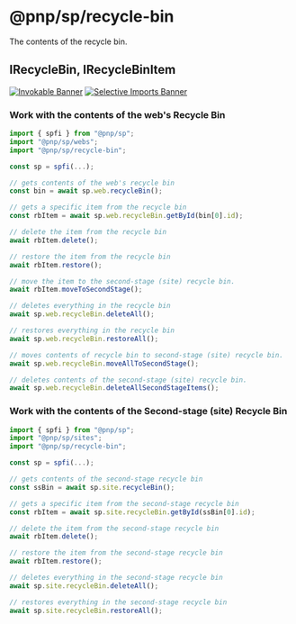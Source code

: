 # @pnp/sp/recycle-bin

The contents of the recycle bin.

## IRecycleBin, IRecycleBinItem

[![Invokable Banner](https://img.shields.io/badge/Invokable-informational.svg)](../concepts/invokable.md) [![Selective Imports Banner](https://img.shields.io/badge/Selective%20Imports-informational.svg)](../concepts/selective-imports.md)  

### Work with the contents of the web's Recycle Bin

```TypeScript
import { spfi } from "@pnp/sp";
import "@pnp/sp/webs";
import "@pnp/sp/recycle-bin";

const sp = spfi(...);

// gets contents of the web's recycle bin
const bin = await sp.web.recycleBin();

// gets a specific item from the recycle bin
const rbItem = await sp.web.recycleBin.getById(bin[0].id);

// delete the item from the recycle bin
await rbItem.delete();

// restore the item from the recycle bin
await rbItem.restore();

// move the item to the second-stage (site) recycle bin.
await rbItem.moveToSecondStage();

// deletes everything in the recycle bin
await sp.web.recycleBin.deleteAll();

// restores everything in the recycle bin
await sp.web.recycleBin.restoreAll();

// moves contents of recycle bin to second-stage (site) recycle bin.
await sp.web.recycleBin.moveAllToSecondStage();

// deletes contents of the second-stage (site) recycle bin.
await sp.web.recycleBin.deleteAllSecondStageItems();
```

### Work with the contents of the Second-stage (site) Recycle Bin

```TypeScript
import { spfi } from "@pnp/sp";
import "@pnp/sp/sites";
import "@pnp/sp/recycle-bin";

const sp = spfi(...);

// gets contents of the second-stage recycle bin
const ssBin = await sp.site.recycleBin();

// gets a specific item from the second-stage recycle bin
const rbItem = await sp.site.recycleBin.getById(ssBin[0].id);

// delete the item from the second-stage recycle bin
await rbItem.delete();

// restore the item from the second-stage recycle bin
await rbItem.restore();

// deletes everything in the second-stage recycle bin
await sp.site.recycleBin.deleteAll();

// restores everything in the second-stage recycle bin
await sp.site.recycleBin.restoreAll();
```
